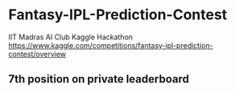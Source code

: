# Fantasy-IPL-Prediction-Contest
IIT Madras AI Club Kaggle Hackathon https://www.kaggle.com/competitions/fantasy-ipl-prediction-contest/overview
## 7th position on private leaderboard

